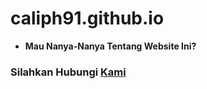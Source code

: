 # caliph91.github.io

* <b>Mau Nanya-Nanya Tentang Website Ini?</b>
<h3> Silahkan Hubungi <a href="https://clph.me">Kami</a></h3>
